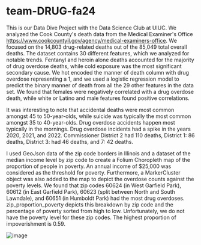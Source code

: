 # team-DRUG-fa24
This is our Data Dive Project with the Data Science Club at UIUC. We analyzed the Cook County's death data from the Medical Examiner's Office https://www.cookcountyil.gov/agency/medical-examiners-office. We focused on the 14,803 drug-related deaths out of the 85,049 total overall deaths. The dataset contains 30 different features, which we analyzed for notable trends. Fentanyl and heroin alone deaths accounted for the majority of drug overdose deaths, while cold exposure was the most significant secondary cause. We hot encoded the manner of death column with drug overdose representing a 1, and we used a logistic regression model to predict the binary manner of death from all the 29 other features in the data set. We found that females were negatively correlated with a drug overdose death, while white or Latino and male features found positive correlations.

It was interesting to note that accidental deaths were most common amongst 45 to 50-year-olds, while suicide was typically the most common amongst 35 to 40-year-olds. Drug overdose accidents happen most typically in the mornings. Drug overdose incidents had a spike in the years 2020, 2021, and 2022. Commissioner District 2 had 110 deaths, District 1: 86 deaths, District 3: had 46 deaths, and 7: 42 deaths.

I used GeoJson data of the zip code borders in Illinois and a dataset of the median income level by zip code to create a Folium Choropleth map of the proportion of people in poverty. An annual income of $25,000 was considered as the threshold for poverty. Furthermore, a MarkerCluster object was also added to the map to depict the overdose counts against the poverty levels. We found that zip codes 60624 (in West Garfield Park), 60612 (in East Garfield Park),  60623 (split between North and South Lawndale), and 60651 (in Humboldt Park) had the most drug overdoses. zip_proportion_poverty depicts this breakdown by zip code and the percentage of poverty sorted from high to low. Unfortunately, we do not have the poverty level for these zip codes. The highest proportion of impoverishment is 0.59. 


![image](https://github.com/user-attachments/assets/4888c933-5004-476c-ba68-d0bc3a786003)

